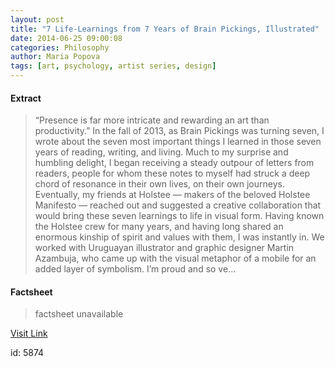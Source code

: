 ```yaml
---
layout: post
title: "7 Life-Learnings from 7 Years of Brain Pickings, Illustrated"
date: 2014-06-25 09:00:08
categories: Philosophy
author: Maria Popova
tags: [art, psychology, artist series, design]
---
```



#### Extract
>&#8220;Presence is far more intricate and rewarding an art than productivity.&#8221; In the fall of 2013, as Brain Pickings was turning seven, I wrote about the seven most important things I learned in those seven years of reading, writing, and living. Much to my surprise and humbling delight, I began receiving a steady outpour of letters from readers, people for whom these notes to myself had struck a deep chord of resonance in their own lives, on their own journeys. Eventually, my friends at Holstee &#8212; makers of the beloved Holstee Manifesto &#8212; reached out and suggested a creative collaboration that would bring these seven learnings to life in visual form. Having known the Holstee crew for many years, and having long shared an enormous kinship of spirit and values with them, I was instantly in. We worked with Uruguayan illustrator and graphic designer Martin Azambuja, who came up with the visual metaphor of a mobile for an added layer of symbolism. I&#8217;m proud and so ve...

#### Factsheet
>factsheet unavailable

[Visit Link](http://feedproxy.google.com/~r/brainpickings/rss/~3/EHPshO8x5Aw/)

id:    5874
